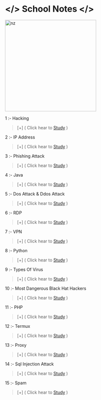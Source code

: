 # </> School Notes </>


<img src="https://telegra.ph/file/9c4d47a2bdf88f3ac44ff.jpg" alt="nz" width="300"/>
</p>



<div>

1 :- Hacking

> [+] ( Click hear to [Study](https://github.com/hackersinsrilankaofc/NOTE-LAB/blob/main/School%20nots/Hacking/part%2001.md) )

 2 :- IP Address 
 
> [+] ( Click hear to [Study](https://github.com/hackersinsrilankaofc/NOTE-LAB/blob/main/School%20nots/Ip%20Address/part%2001.md) )

 3 :- Phishing Attack 

> [+] ( Click hear to [Study](https://github.com/hackersinsrilankaofc/NOTE-LAB/blob/main/School%20nots/Phishing%20Attack/Phishing%20Attack.md) )

 4 :- Java

> [+] ( Click hear to [Study](https://github.com/hackersinsrilankaofc/NOTE-LAB/blob/main/School%20nots/Java.md) )


 5 :- Dos Attack & Ddos Attack 

> [+] ( Click hear to [Study](https://github.com/hackersinsrilankaofc/NOTE-LAB/blob/main/School%20nots/Dos%20Attack%20%26%20Ddos%20Attack/Attack.md) )


 6 :- RDP 

> [+] ( Click hear to [Study](https://github.com/hackersinsrilankaofc/NOTE-LAB/blob/main/School%20nots/RDP/RDP.md) )



 7 :- VPN 

> [+] ( Click hear to [Study](https://github.com/hackersinsrilankaofc/NOTE-LAB/blob/main/School%20nots/VPN/Vpn.md) )

 
8 :- Python 

> [+] ( Click hear to [Study](https://github.com/hackersinsrilankaofc/NOTE-LAB/blob/main/School%20nots/Python/python.md) )


9 :- Types Of Virus

> [+] ( Click hear to [Study](https://github.com/hackersinsrilankaofc/NOTE-LAB/blob/main/School%20nots/Virus/virus.md) )


10 :-  Most Dangerous Black Hat Hackers

> [+] ( Click hear to [Study](https://github.com/hackersinsrilankaofc/NOTE-LAB/blob/main/School%20nots/Best%2010%20black%20hat%20hackers/back%20hat%20hackers.md) )


11 :-  PHP

> [+] ( Click hear to [Study](https://github.com/hackersinsrilankaofc/NOTE-LAB/blob/main/School%20nots/PHP.md) )

12 :-  Termux

> [+] ( Click hear to [Study](https://github.com/hackersinsrilankaofc/NOTE-LAB/blob/main/School%20nots/termux/Termux.md) )

13 :-  Proxy

> [+] ( Click hear to [Study](https://github.com/hackersinsrilankaofc/NOTE-LAB/blob/main/School%20nots/Proxy/proxy.md) )

14 :-  Sql Injection Attack 

> [+] ( Click hear to [Study](https://github.com/hackersinsrilankaofc/NOTE-LAB/blob/main/School%20nots/Sql/Sql%20injection.md) )

15 :-  Spam

> [+] ( Click hear to [Study](https://github.com/hackersinsrilankaofc/NOTE-LAB/blob/main/School%20nots/Spam/Spam.md) )
